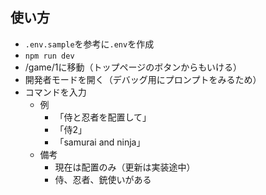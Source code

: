 ## 使い方

- `.env.sample`を参考に`.env`を作成
- `npm run dev`
- /game/1に移動（トップページのボタンからもいける）
- 開発者モードを開く（デバッグ用にプロンプトをみるため）
- コマンドを入力
  - 例
    - 「侍と忍者を配置して」
    - 「侍2」
    - 「samurai and ninja」
  - 備考
    - 現在は配置のみ（更新は実装途中）
    - 侍、忍者、銃使いがある
